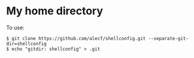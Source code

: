 # My home directory

To use:
```
$ git clone https://github.com/alecf/shellconfig.git --separate-git-dir=shellconfig
$ echo "gitdir: shellconfig" > .git
```
